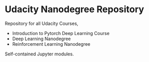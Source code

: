 # Udacity Nanodegree Repository
Repository for all Udacity Courses, 
*  Introduction to Pytorch Deep Learning Course
*  Deep Learning Nanodegree
*  Reinforcement Learning Nanodegree

Self-contained Jupyter modules.
